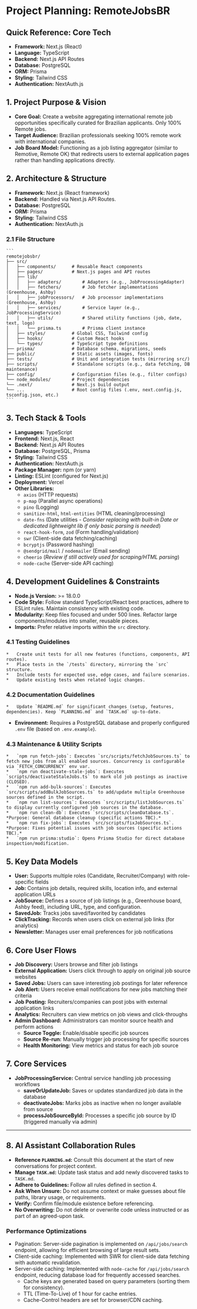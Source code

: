 # Project Planning: RemoteJobsBR

## Quick Reference: Core Tech
- **Framework:** Next.js (React)
- **Language:** TypeScript
- **Backend:** Next.js API Routes
- **Database:** PostgreSQL
- **ORM:** Prisma
- **Styling:** Tailwind CSS
- **Authentication:** NextAuth.js

## 1. Project Purpose & Vision

*   **Core Goal:** Create a website aggregating international remote job opportunities specifically curated for Brazilian applicants. Only 100% Remote jobs.
*   **Target Audience:** Brazilian professionals seeking 100% remote work with international companies.
*   **Job Board Model:** Functioning as a job listing aggregator (similar to Remotive, Remote OK) that redirects users to external application pages rather than handling applications directly.

## 2. Architecture & Structure

*   **Framework:** Next.js (React framework)
*   **Backend:** Handled via Next.js API Routes.
*   **Database:** PostgreSQL
*   **ORM:** Prisma
*   **Styling:** Tailwind CSS
*   **Authentication:** NextAuth.js
### 2.1 File Structure
    ```
    remotejobsbr/
    ├── src/
    │   ├── components/      # Reusable React components
    │   ├── pages/           # Next.js pages and API routes
    │   ├── lib/
    │   │   ├── adapters/        # Adapters (e.g., JobProcessingAdapter)
    │   │   ├── fetchers/        # Job fetcher implementations (Greenhouse, Ashby)
    │   │   ├── jobProcessors/   # Job processor implementations (Greenhouse, Ashby)
    │   │   ├── services/        # Service layer (e.g., JobProcessingService) 
    │   │   ├── utils/           # Shared utility functions (job, date, text, logo)
    │   │   └── prisma.ts        # Prisma client instance
    │   ├── styles/          # Global CSS, Tailwind config
    │   ├── hooks/           # Custom React hooks
    │   └── types/           # TypeScript type definitions
    ├── prisma/              # Database schema, migrations, seeds
    ├── public/              # Static assets (images, fonts)
    ├── tests/               # Unit and integration tests (mirroring src/)
    ├── scripts/             # Standalone scripts (e.g., data fetching, DB maintenance)
    ├── config/              # Configuration files (e.g., filter configs)
    └── node_modules/        # Project dependencies
    └── .next/               # Next.js build output
    └── ...                  # Root config files (.env, next.config.js, tsconfig.json, etc.)
    ```

## 3. Tech Stack & Tools

*   **Languages:** TypeScript
*   **Frontend:** Next.js, React
*   **Backend:** Next.js API Routes
*   **Database:** PostgreSQL, Prisma
*   **Styling:** Tailwind CSS
*   **Authentication:** NextAuth.js
*   **Package Manager:** npm (or yarn)
*   **Linting:** ESLint (configured for Next.js)
*   **Deployment:** Vercel
*   **Other Libraries:** 
    *   `axios` (HTTP requests)
    *   `p-map` (Parallel async operations)
    *   `pino` (Logging)
    *   `sanitize-html`, `html-entities` (HTML cleaning/processing)
    *   `date-fns` (Date utilities - *Consider replacing with built-in Date or dedicated lightweight lib if only basic parsing is needed*)
    *   `react-hook-form`, `zod` (Form handling/validation)
    *   `swr` (Client-side data fetching/caching)
    *   `bcryptjs` (Password hashing)
    *   `@sendgrid/mail` / `nodemailer` (Email sending)
    *   `cheerio` (*Review if still actively used for scraping/HTML parsing*)
    *   `node-cache` (Server-side API caching)

## 4. Development Guidelines & Constraints

*   **Node.js Version:** >= 18.0.0
*   **Code Style:** Follow standard TypeScript/React best practices, adhere to ESLint rules. Maintain consistency with existing code.
*   **Modularity:** Keep files focused and under 500 lines. Refactor large components/modules into smaller, reusable pieces.
*   **Imports:** Prefer relative imports within the `src` directory.
### 4.1 Testing Guidelines
    *   Create unit tests for all new features (functions, components, API routes).
    *   Place tests in the `/tests` directory, mirroring the `src` structure.
    *   Include tests for expected use, edge cases, and failure scenarios.
    *   Update existing tests when related logic changes.
### 4.2 Documentation Guidelines
    *   Update `README.md` for significant changes (setup, features, dependencies). Keep `PLANNING.md` and `TASK.md` up-to-date.
*   **Environment:** Requires a PostgreSQL database and properly configured `.env` file (based on `.env.example`).

### 4.3 Maintenance & Utility Scripts
    *   `npm run fetch-jobs`: Executes `src/scripts/fetchJobSources.ts` to fetch new jobs from all enabled sources. Concurrency is configurable via `FETCH_CONCURRENCY` env var.
    *   `npm run deactivate-stale-jobs`: Executes `scripts/deactivateStaleJobs.ts` to mark old job postings as inactive (CLOSED).
    *   `npm run add-bulk-sources`: Executes `src/scripts/addBulkJobSources.ts` to add/update multiple Greenhouse sources defined in the script.
    *   `npm run list-sources`: Executes `src/scripts/listJobSources.ts` to display currently configured job sources in the database.
    *   `npm run clean-db`: Executes `src/scripts/cleanDatabase.ts`. *Purpose: General database cleanup (specific actions TBC).*
    *   `npm run fix-jobs`: Executes `src/scripts/fixJobSources.ts`. *Purpose: Fixes potential issues with job sources (specific actions TBC).*
    *   `npm run prisma:studio`: Opens Prisma Studio for direct database inspection/modification.

## 5. Key Data Models

*   **User:** Supports multiple roles (Candidate, Recruiter/Company) with role-specific fields
*   **Job:** Contains job details, required skills, location info, and external application URLs
*   **JobSource:** Defines a source of job listings (e.g., Greenhouse board, Ashby feed), including URL, type, and configuration.
*   **SavedJob:** Tracks jobs saved/favorited by candidates
*   **ClickTracking:** Records when users click on external job links (for analytics)
*   **Newsletter:** Manages user email preferences for job notifications

## 6. Core User Flows

*   **Job Discovery:** Users browse and filter job listings
*   **External Application:** Users click through to apply on original job source websites
*   **Saved Jobs:** Users can save interesting job postings for later reference
*   **Job Alert:** Users receive email notifications for new jobs matching their criteria
*   **Job Posting:** Recruiters/companies can post jobs with external application links
*   **Analytics:** Recruiters can view metrics on job views and click-throughs
*   **Admin Dashboard:** Administrators can monitor source health and perform actions
    *   **Source Toggle:** Enable/disable specific job sources
    *   **Source Re-run:** Manually trigger job processing for specific sources
    *   **Health Monitoring:** View metrics and status for each job source

## 7. Core Services

*   **JobProcessingService:** Central service handling job processing workflows
    *   **saveOrUpdateJob:** Saves or updates standardized job data in the database
    *   **deactivateJobs:** Marks jobs as inactive when no longer available from source
    *   **processJobSourceById:** Processes a specific job source by ID (triggered manually via admin)

---

## 8. AI Assistant Collaboration Rules

*   **Reference `PLANNING.md`:** Consult this document at the start of new conversations for project context.
*   **Manage `TASK.md`:** Update task status and add newly discovered tasks to `TASK.md`.
*   **Adhere to Guidelines:** Follow all rules defined in section 4.
*   **Ask When Unsure:** Do not assume context or make guesses about file paths, library usage, or requirements.
*   **Verify:** Confirm file/module existence before referencing.
*   **No Overwriting:** Do not delete or overwrite code unless instructed or as part of an agreed-upon task.

### Performance Optimizations

- Pagination: Server-side pagination is implemented on `/api/jobs/search` endpoint, allowing for efficient browsing of large result sets.
- Client-side caching: Implemented with SWR for client-side data fetching with automatic revalidation.
- Server-side caching: Implemented with `node-cache` for `/api/jobs/search` endpoint, reducing database load for frequently accessed searches.
  - Cache keys are generated based on query parameters (sorting them for consistency).
  - TTL (Time-To-Live) of 1 hour for cache entries.
  - Cache-Control headers are set for browser/CDN caching. 